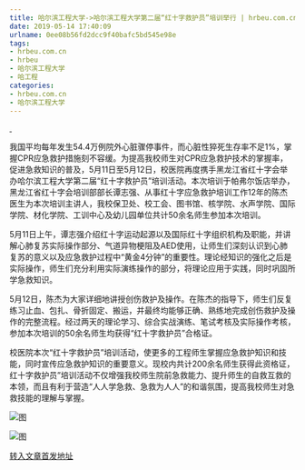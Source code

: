 ```yaml
---
title: 哈尔滨工程大学->哈尔滨工程大学第二届“红十字救护员”培训举行 | hrbeu.com.cn
date: 2019-05-14 17:40:09
urlname: 0ee08b56fd2dcc9f40bafc5bd545e98e
tags: 
- hrbeu.com.cn
- hrbeu
- 哈尔滨工程大学
- 哈工程
categories:
- hrbeu.com.cn
- 哈尔滨工程大学
---
```



[ ](/news/UploadFiles_4906/201905/2019051416360842.jpg)

我国平均每年发生54.4万例院外心脏骤停事件，而心脏性猝死生存率不足1%，掌握CPR应急救护措施刻不容缓。为提高我校师生对CPR应急救护技术的掌握率，促进急救知识的普及，5月11日至5月12日，校医院再度携手黑龙江省红十字会举办哈尔滨工程大学第二届“红十字救护员”培训活动。本次培训于帕弗尔饭店举办，黑龙江省红十字会培训部部长谭志强、从事红十字应急救护培训工作12年的陈杰医生为本次培训主讲人，我校保卫处、校工会、图书馆、核学院、水声学院、国际学院、材化学院、工训中心及幼儿园单位共计50余名师生参加本次培训。

[](/news/UploadFiles_4906/201905/2019051416360842.jpg)

5月11日上午，谭志强介绍红十字运动起源以及国际红十字组织机构及职能，并讲解心肺复苏实际操作部分、气道异物梗阻及AED使用，让师生们深刻认识到心肺复苏的意义以及应急救护过程中“黄金4分钟”的重要性。理论经知识的强化之后是实际操作，师生们充分利用实际演练操作的部分，将理论应用于实践，同时巩固所学急救知识。

5月12日，陈杰为大家详细地讲授创伤救护及操作。在陈杰的指导下，师生们反复练习止血、包扎、骨折固定、搬运，并最终均能够正确、熟练地完成创伤救护及操作的完整流程。经过两天的理论学习、综合实战演练、笔试考核及实际操作考核，参加本次培训的50余名师生均获得“红十字救护员”合格证。

校医院本次“红十字救护员”培训活动，使更多的工程师生掌握应急救护知识和技能，同时宣传应急救护知识的重要意义。现校内共计200余名师生获得此资格证，红十字救护员”培训活动不仅增强我校师生院前急救能力、提升师生的自救互救的本领，而且有利于营造“人人学急救、急救为人人”的和谐氛围，提高我校师生对急救技能的理解与掌握。



![图](http://gongxue.cn/news/UploadFiles_4906/201905/2019051416360842.jpg)

![图](http://gongxue.cn/news/UploadFiles_4906/201905/2019051416355389.jpg)

[转入文章首发地址](http://gongxue.cn/news/2019/201905/news_195410.html)
